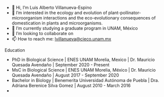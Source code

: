 - 👋 Hi, I’m Luis Alberto Villanueva-Espino
- 👀 I’m interested in the ecology and evolution of plant-pollinator-microorganism interactions and the eco-evolutionary consequences of domestication in plants and microorganisms.
- 🌱 I’m currently studying a graduate program in UNAM, México 
- 💞️ I’m looking to collaborate on 
- 📫 How to reach me: lvillanueva@cieco.unam.mx

Education
- PhD in Biological Science | ENES UNAM Morelia, Mexico | Dr. Mauricio Quesada Avendaño | September 2020 - Present
- MsC in Biological Science | ENES UNAM Morelia, México | Dr. Mauricio Quesada Avendaño | August 2017 - September 2020
- Bachelor in Biology | Benemerita Universidad Autónoma de Puebla | Dra. Adriana Berenice Silva Gomez | August 2010 - March 2016
- 
<!---
luisal21/luisal21 is a ✨ special ✨ repository because its `README.md` (this file) appears on your GitHub profile.
You can click the Preview link to take a look at your changes.
--->

